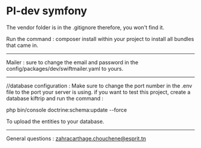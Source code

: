 # PI-dev symfony
The vendor folder is in the .gitignore therefore, you won't find it. 

Run the command : composer install within your project to install all bundles that came in.

----------------------------
Mailer : 
sure to change the email and password in the config/packages/dev/swiftmailer.yaml to yours. 

----------------------------
//database configuration : 
Make sure to change the port number in the .env file to the port your server is using.
if you want to test this project, create a database kiftrip and  run the command : 

php bin/console doctrine:schema:update --force    

To upload the entities to your database.  



----------------------------
General questions : zahracarthage.chouchene@esprit.tn


